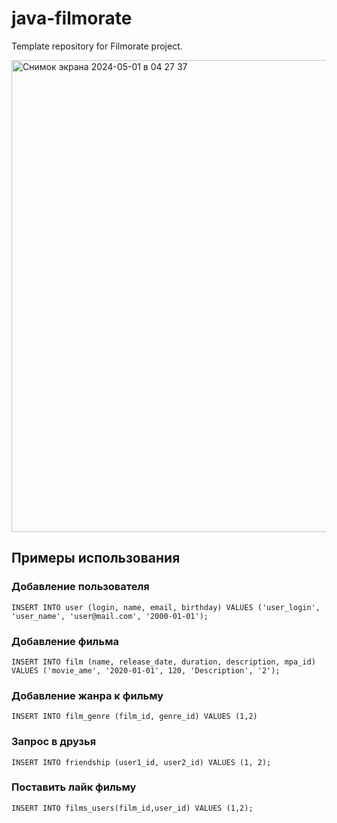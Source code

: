 # java-filmorate
Template repository for Filmorate project.

<img width="755" alt="Снимок экрана 2024-05-01 в 04 27 37" src="https://github.com/SashaTyutyaev/java-filmorate/assets/145023074/91b4ac5f-beef-4193-9556-015dd66cfffd">

## Примеры использования
### Добавление пользователя

`INSERT INTO user (login, name, email, birthday) VALUES ('user_login', 'user_name', 'user@mail.com', '2000-01-01');`

### Добавление фильма

`INSERT INTO film (name, release_date, duration, description, mpa_id) VALUES ('movie_ame', '2020-01-01', 120, 'Description', '2');`

### Добавление жанра к фильму

`INSERT INTO film_genre (film_id, genre_id) VALUES (1,2)`

### Запрос в друзья
`INSERT INTO friendship (user1_id, user2_id) VALUES (1, 2);`

### Поставить лайк фильму

`INSERT INTO films_users(film_id,user_id) VALUES (1,2);`
